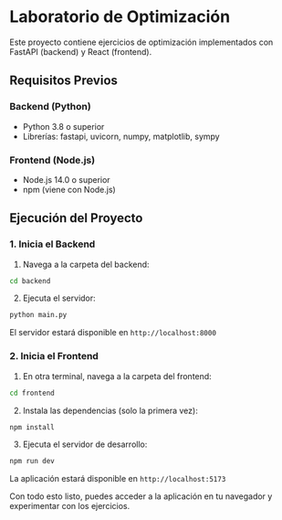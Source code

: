 # Laboratorio de Optimización

Este proyecto contiene ejercicios de optimización implementados con FastAPI (backend) y React (frontend).

## Requisitos Previos

### Backend (Python)
- Python 3.8 o superior
- Librerías: fastapi, uvicorn, numpy, matplotlib, sympy

### Frontend (Node.js)
- Node.js 14.0 o superior
- npm (viene con Node.js)

## Ejecución del Proyecto

### 1. Inicia el Backend

1. Navega a la carpeta del backend:
```bash
cd backend
```

2. Ejecuta el servidor:
```bash
python main.py
```
El servidor estará disponible en `http://localhost:8000`

### 2. Inicia el Frontend

1. En otra terminal, navega a la carpeta del frontend:
```bash
cd frontend
```

2. Instala las dependencias (solo la primera vez):
```bash
npm install
```

3. Ejecuta el servidor de desarrollo:
```bash
npm run dev
```
La aplicación estará disponible en `http://localhost:5173`

Con todo esto listo, puedes acceder a la aplicación en tu navegador y experimentar con los ejercicios.
